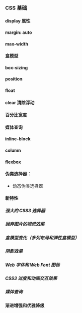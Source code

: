 ### CSS 基础
#### display 属性

#### margin: auto

#### max-width

#### 盒模型

#### box-sizing

#### position

#### float

#### clear 清除浮动

#### 百分比宽度

#### 媒体查询

#### inline-block

#### column

#### flexbox

#### 伪类选择器：
- 动态伪类选择器


#### 新特性
##### 强大的 CSS3 选择器


##### 抛弃图片的视觉效果
##### 盒模型变化（多列布局和弹性盒模型）
##### 阴影效果
##### Web 字体和 Web Font 图标
##### CSS3 过度和动画交互效果
##### 媒体查询


#### 渐进增强和优雅降级